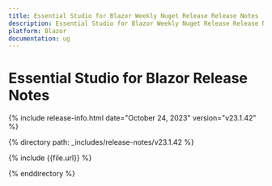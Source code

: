 ```yaml
---
title: Essential Studio for Blazor Weekly Nuget Release Release Notes  
description: Essential Studio for Blazor Weekly Nuget Release Release Notes 
platform: Blazor
documentation: ug
---
```


# Essential Studio for  Blazor  Release Notes  

{% include release-info.html date="October 24, 2023" version="v23.1.42" %} 

{% directory path: _includes/release-notes/v23.1.42 %}

{% include {{file.url}} %}

{% enddirectory %}

